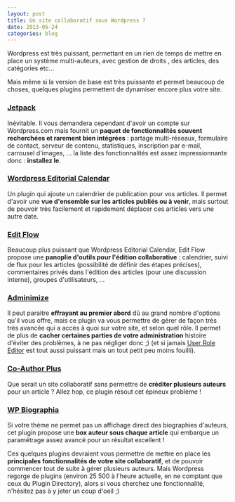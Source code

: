 ```yaml
---
layout: post
title: Un site collaboratif sous Wordpress ?
date: 2013-06-24
categories: blog
---
```

Wordpress est très puissant, permettant en un rien de temps de mettre en place un système multi-auteurs, avec gestion de droits , des articles, des catégories etc…

Mais même si la version de base est très puissante et permet beaucoup de choses, quelques plugins permettent de dynamiser encore plus votre site.

### [Jetpack](http://wordpress.org/plugins/jetpack/)
Inévitable. Il vous demandera cependant d'avoir un compte sur Wordpress.com mais fournit un **paquet de fonctionnalités souvent recherchées et rarement bien intégrées** : partage multi-réseaux, formulaire de contact, serveur de contenu, statistiques, inscription par e-mail, carrousel d'images, ... la liste des fonctionnalités est assez impressionnante donc : **installez le**.

### [Wordpress Editorial Calendar](http://stresslimitdesign.com/editorial-calendar-plugin)
Un plugin qui ajoute un calendrier de publication pour vos articles. Il permet d'avoir une **vue d'ensemble sur les articles publiés ou à venir**, mais surtout de pouvoir très facilement et rapidement déplacer ces articles vers une autre date.

### [Edit Flow](http://wordpress.org/plugins/edit-flow/)
Beaucoup plus puissant que Wordpress Editorial Calendar, Edit Flow propose une **panoplie d'outils pour l'édition collaborative** : calendrier, suivi de flux pour les articles (possibilité de définir des étapes précises), commentaires privés dans l'édition des articles (pour une discussion interne), groupes d'utilisateurs, ...

### [Adminimize](http://wordpress.org/plugins/adminimize/)
Il peut paraitre **effrayant au premier abord** dû au grand nombre d'options qu'il vous offre, mais ce plugin va vous permettre de gérer de façon très très avancée qui a accès à quoi sur votre site, et selon quel rôle. Il permet de plus de **cacher certaines parties de votre administration** histoire d'éviter des problèmes, à ne pas négliger donc ;) (et si jamais [User Role Editor](http://wordpress.org/plugins/user-role-editor/) est tout aussi puissant mais un tout petit peu moins fouilli).

### [Co-Author Plus](http://wordpress.org/plugins/co-authors-plus/)
Que serait un site collaboratif sans permettre de **créditer plusieurs auteurs** pour un article ? Allez hop, ce plugin résout cet épineux problème !

### [WP Biographia](http://wordpress.org/plugins/wp-biographia/)
Si votre thème ne permet pas un affichage direct des biographies d'auteurs, cet plugin propose une **box auteur sous chaque article** qui embarque un paramétrage assez avancé pour un résultat excellent !

Ces quelques plugins devraient vous permettre de mettre en place les **principales fonctionnalités de votre site collaboratif**, et de pouvoir commencer tout de suite à gérer plusieurs auteurs. Mais Wordpress regorge de plugins (environ 25 500 à l'heure actuelle, en ne comptant que ceux du Plugin Directory), alors si vous cherchez une fonctionnalité, n'hésitez pas à y jeter un coup d'oeil ;)

